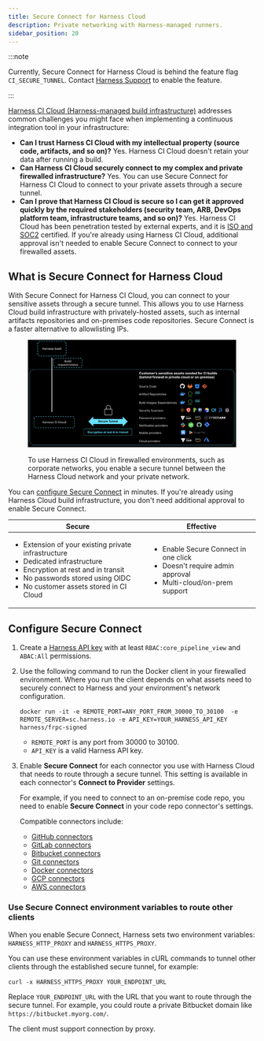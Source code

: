 ```yaml
---
title: Secure Connect for Harness Cloud
description: Private networking with Harness-managed runners.
sidebar_position: 20
---
```


:::note

Currently, Secure Connect for Harness Cloud is behind the feature flag `CI_SECURE_TUNNEL`. Contact [Harness Support](mailto:support@harness.io) to enable the feature.

:::

[Harness CI Cloud (Harness-managed build infrastructure)](/docs/continuous-integration/use-ci/set-up-build-infrastructure/use-harness-cloud-build-infrastructure) addresses common challenges you might face when implementing a continuous integration tool in your infrastructure:

* **Can I trust Harness CI Cloud with my intellectual property (source code, artifacts, and so on)?** Yes. Harness CI Cloud doesn't retain your data after running a build.
* **Can Harness CI Cloud securely connect to my complex and private firewalled infrastructure?** Yes. You can use Secure Connect for Harness CI Cloud to connect to your private assets through a secure tunnel.
* **Can I prove that Harness CI Cloud is secure so I can get it approved quickly by the required stakeholders (security team, ARB, DevOps platform team, infrastructure teams, and so on)?** Yes. Harness CI Cloud has been penetration tested by external experts, and it is [ISO and SOC2](https://trust.harness.io/) certified. If you're already using Harness CI Cloud, additional approval isn't needed to enable Secure Connect to connect to your firewalled assets.

<!--

Harness CI Cloud enterprise readiness

| Secure | Trust | Govern |
| -----  | ----- | ------ |
| Connect with on-prem/private cloud network | Meet regulatory compliance standards | Fine grained access control |
| Dedicated build infrastructure | Pentested by external experts | Policy as code |
| Passwordless with OIDC | SLSA compliance (build L2 level only in Harness CI Cloud) | Templates |
| Encryption at rest and in transit | Business continuity and disaster recovery (No customer intervention) | Audit trail |
| Ensure artifact integrity and prevent tampering | Highly available (99.99% uptime SLA) | End-to-end visibility with dashboards and reports |
|  | Highly Scalable |  |
-->

## What is Secure Connect for Harness Cloud

With Secure Connect for Harness CI Cloud, you can connect to your sensitive assets through a secure tunnel. This allows you to use Harness Cloud build infrastructure with privately-hosted assets, such as internal artifacts repositories and on-premises code repositories. Secure Connect is a faster alternative to allowlisting IPs.

<figure>

![Secure Connect architecture diagram](./static/secure-connect-arch2.png)

<figcaption>To use Harness CI Cloud in firewalled environments, such as corporate networks, you enable a secure tunnel between the Harness Cloud network and your private network.</figcaption>
</figure>

You can [configure Secure Connect](#configure-secure-connect) in minutes. If you're already using Harness Cloud build infrastructure, you don't need additional approval to enable Secure Connect.

| Secure | Effective |
| ------ | --------- |
| <ul><li>Extension of your existing private infrastructure</li><li>Dedicated infrastructure</li><li>Encryption at rest and in transit</li><li>No passwords stored using OIDC</li><li>No customer assets stored in CI Cloud</li></ul> | <ul><li>Enable Secure Connect in one click</li><li>Doesn't require admin approval</li><li>Multi-cloud/on-prem support</li></ul> |

## Configure Secure Connect

1. Create a [Harness API key](/docs/platform/automation/api/add-and-manage-api-keys) with at least `RBAC:core_pipeline_view` and `ABAC:All` permissions.
1. Use the following command to run the Docker client in your firewalled environment. Where you run the client depends on what assets need to securely connect to Harness and your environment's network configuration.

   ```
   docker run -it -e REMOTE_PORT=ANY_PORT_FROM_30000_TO_30100  -e REMOTE_SERVER=sc.harness.io -e API_KEY=YOUR_HARNESS_API_KEY harness/frpc-signed
   ```

   * `REMOTE_PORT` is any port from 30000 to 30100.
   * `API_KEY` is a valid Harness API key.

2. Enable **Secure Connect** for each connector you use with Harness Cloud that needs to route through a secure tunnel. This setting is available in each connector's **Connect to Provider** settings.

   For example, if you need to connect to an on-premise code repo, you need to enable **Secure Connect** in your code repo connector's settings.

   Compatible connectors include:
   * [GitHub connectors](/docs/platform/connectors/code-repositories/ref-source-repo-provider/git-hub-connector-settings-reference)
   * [GitLab connectors](/docs/platform/connectors/code-repositories/ref-source-repo-provider/git-lab-connector-settings-reference)
   * [Bitbucket connectors](/docs/platform/connectors/code-repositories/ref-source-repo-provider/bitbucket-connector-settings-reference)
   * [Git connectors](/docs/platform/connectors/code-repositories/ref-source-repo-provider/git-connector-settings-reference)
   * [Docker connectors](/docs/platform/connectors/cloud-providers/ref-cloud-providers/docker-registry-connector-settings-reference)
   * [GCP connectors](/docs/platform/connectors/cloud-providers/connect-to-google-cloud-platform-gcp)
   * [AWS connectors](/docs/platform/connectors/cloud-providers/add-aws-connector)

### Use Secure Connect environment variables to route other clients

When you enable Secure Connect, Harness sets two environment variables: `HARNESS_HTTP_PROXY` and `HARNESS_HTTPS_PROXY`.

You can use these environment variables in cURL commands to tunnel other clients through the established secure tunnel, for example:

```
curl -x HARNESS_HTTPS_PROXY YOUR_ENDPOINT_URL
```

Replace `YOUR_ENDPOINT_URL` with the URL that you want to route through the secure tunnel. For example, you could route a private Bitbucket domain like `https://bitbucket.myorg.com/`.

The client must support connection by proxy.
